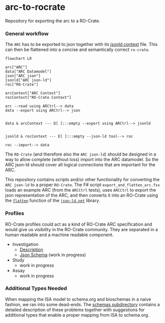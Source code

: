 # arc-to-rocrate

Repository for exporting the arc to a RO-Crate.

### General workflow

The `ARC` has to be exported to json together with its [jsonld context](http://niem.github.io/json/reference/json-ld/context/) file. This can then be flattened into a concise and semantically correct `ro-crate`.

```mermaid
flowchart LR

arc["ARC"]
data["ARC Datamodel"]
json["ARC json"]
jsonld["ARC json-ld"]
roc["RO-Crate"]

arcContext["ARC Context"]
rocContext["RO-Crate Context"]

arc --read using ARCtrl--> data
data --export using ARCtrl--> json


data & arcContext --- D[ ]:::empty --export using ARCtrl--> jsonld


jsonld & rocContext --- E[ ]:::empty --json-ld tool--> roc

roc --import--> data

```

The `RO-Crate` (and therefore also the `ARC json-ld`) should be designed in a way to allow complete (without loss) import into the ARC datamodel. So the ARC json-ld should cover all logical connections that are important for the ARC.

This repository contains scripts and/or other functionality for converting the `ARC json-ld` to a proper `RO-Crate`. The F# script `export_and_flatten_arc.fsx` loads an example ARC (from the `ARCCtrl` tests), uses `ARCCtrl` to export the json representation of the ARC, and then converts it into an RO-Crate using the [`flatten`](https://www.w3.org/TR/json-ld11-api/#dfn-flattened) function of the [`json-ld.net`](https://www.nuget.org/packages/json-ld.net) library.

### Profiles

RO-Crate profiles could act as a kind of RO-Crate ARC specification and would give us visibility in the RO-Crate community. They are separated in a human readable and a machine readable component. 

- Investigation
  - [Description](/profiles/investigation.md)
  - [Json Schema](/profiles/investigation.json) (work in progress)
- Study
  - work in progress
- Assay
  - work in progress

### Additional Types Needed

When mapping the ISA model to schema.org and bioschemas in a naive fashion, we ran into some dead-ends. The [schemas subdirectory](/schemas/README.md) contains a detailed description of these problems together with suggestions for additional types that enable a proper mapping from ISA to schema.org.



